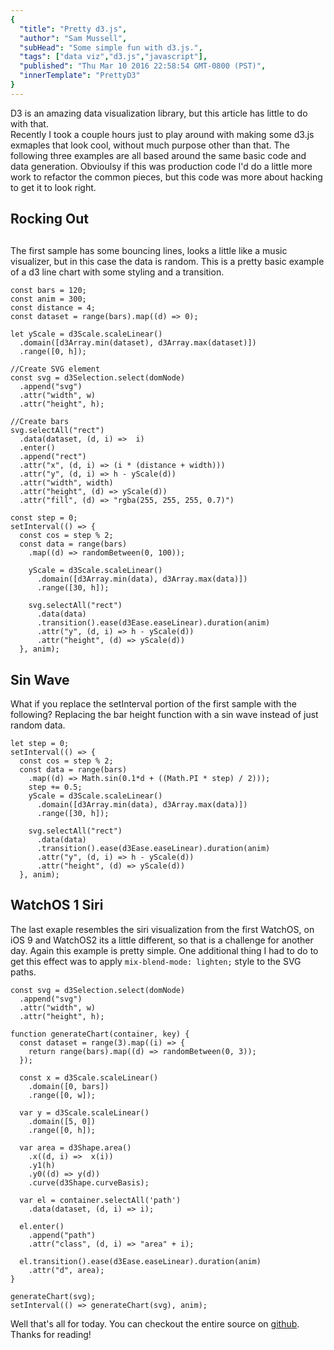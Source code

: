 ```yaml
---
{
  "title": "Pretty d3.js",
  "author": "Sam Mussell",
  "subHead": "Some simple fun with d3.js.",
  "tags": ["data viz","d3.js","javascript"],
  "published": "Thu Mar 10 2016 22:58:54 GMT-0800 (PST)",
  "innerTemplate": "PrettyD3"
}
---
```


D3 is an amazing data visualization library, but this article has little to do with that.  
Recently I took a couple hours just to play around with making some d3.js exmaples that look cool,
without much purpose other than that.  The following three examples are all based around the same basic code and data generation.  Obvioulsy if this was production code I'd do a little more work to refactor the common pieces, but this code was more about hacking to get it to look right.

## Rocking Out

<div class='bounce'>
  <div style="width: 600px; margin: 30px auto" ref="bounce"></div>
</div>

The first sample has some bouncing lines, looks a little like a music visualizer, but 
in this case the data is random.  This is a pretty basic example of a d3 line chart with some styling
and a transition.  

```
const bars = 120;
const anim = 300;
const distance = 4;
const dataset = range(bars).map((d) => 0);

let yScale = d3Scale.scaleLinear()
  .domain([d3Array.min(dataset), d3Array.max(dataset)])
  .range([0, h]);

//Create SVG element
const svg = d3Selection.select(domNode)
  .append("svg")
  .attr("width", w)
  .attr("height", h);

//Create bars
svg.selectAll("rect")
  .data(dataset, (d, i) =>  i)
  .enter()
  .append("rect")
  .attr("x", (d, i) => (i * (distance + width)))
  .attr("y", (d, i) => h - yScale(d))
  .attr("width", width)
  .attr("height", (d) => yScale(d))
  .attr("fill", (d) => "rgba(255, 255, 255, 0.7)")

const step = 0;
setInterval(() => {
  const cos = step % 2;
  const data = range(bars)
    .map((d) => randomBetween(0, 100));

    yScale = d3Scale.scaleLinear()
      .domain([d3Array.min(data), d3Array.max(data)])
      .range([30, h]);
      
    svg.selectAll("rect")
      .data(data)
      .transition().ease(d3Ease.easeLinear).duration(anim)
      .attr("y", (d, i) => h - yScale(d))
      .attr("height", (d) => yScale(d))
  }, anim);
```

## Sin Wave

<div class="wave">
  <div style="width: 600px, margin: 30px auto"></div>
</div>

What if you replace the setInterval portion of the first sample with the following? Replacing the bar height function with a sin wave instead of just random data.

```
let step = 0;
setInterval(() => {
  const cos = step % 2;
  const data = range(bars)
    .map((d) => Math.sin(0.1*d + ((Math.PI * step) / 2)));
    step += 0.5;
    yScale = d3Scale.scaleLinear()
      .domain([d3Array.min(data), d3Array.max(data)])
      .range([30, h]);
    
    svg.selectAll("rect")
      .data(data)
      .transition().ease(d3Ease.easeLinear).duration(anim)
      .attr("y", (d, i) => h - yScale(d))
      .attr("height", (d) => yScale(d))
  }, anim);
```

## WatchOS 1 Siri

<div class="siri">
  <div style="width: 600px, margin: 30px auto"></div>
</div>

The last exaple resembles the siri visualization from the first WatchOS, on iOS 9 and WatchOS2 
its a little different, so that is a challenge for another day.  Again this example is 
pretty simple.  One additional thing I had to do to get this effect was to apply <code>mix-blend-mode: lighten;</code> style to the SVG paths.

```
const svg = d3Selection.select(domNode)
  .append("svg")
  .attr("width", w)
  .attr("height", h);

function generateChart(container, key) {
  const dataset = range(3).map((i) => {
    return range(bars).map((d) => randomBetween(0, 3));
  });

  const x = d3Scale.scaleLinear()
    .domain([0, bars])
    .range([0, w]);

  var y = d3Scale.scaleLinear()
    .domain([5, 0])
    .range([0, h]);

  var area = d3Shape.area()
    .x((d, i) =>  x(i))
    .y1(h)
    .y0((d) => y(d))
    .curve(d3Shape.curveBasis);

  var el = container.selectAll('path')
    .data(dataset, (d, i) => i);

  el.enter()
    .append("path")
    .attr("class", (d, i) => "area" + i);
  
  el.transition().ease(d3Ease.easeLinear).duration(anim)
    .attr("d", area);
}

generateChart(svg);
setInterval(() => generateChart(svg), anim);
```
                
Well that's all for today. You can checkout the entire source on [github](https://github.com/streets-ahead/project-intersection/blob/master/src/templates/utils/charts.es).  Thanks for reading!
      
